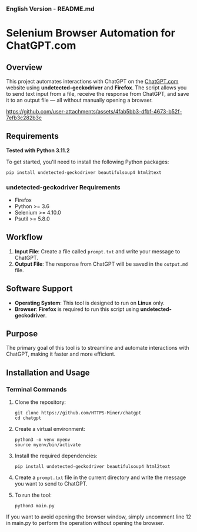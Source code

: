 ### English Version - README.md

# Selenium Browser Automation for ChatGPT.com

## Overview

This project automates interactions with ChatGPT on the [ChatGPT.com](https://chat.openai.com/) website using **undetected-geckodriver** and **Firefox**. The script allows you to send text input from a file, receive the response from ChatGPT, and save it to an output file — all without manually opening a browser.

https://github.com/user-attachments/assets/4fab5bb3-dfbf-4673-b52f-7efb3c282b3c

## Requirements

**Tested with Python 3.11.2**

To get started, you'll need to install the following Python packages:

```shell
pip install undetected-geckodriver beautifulsoup4 html2text
```

### **undetected-geckodriver Requirements**
- Firefox
- Python >= 3.6
- Selenium >= 4.10.0
- Psutil >= 5.8.0

## Workflow

1. **Input File**: Create a file called `prompt.txt` and write your message to ChatGPT.
2. **Output File**: The response from ChatGPT will be saved in the `output.md` file.

## Software Support

- **Operating System**: This tool is designed to run on **Linux** only.
- **Browser**: **Firefox** is required to run this script using **undetected-geckodriver**.

## Purpose

The primary goal of this tool is to streamline and automate interactions with ChatGPT, making it faster and more efficient.

## Installation and Usage

### Terminal Commands

1. Clone the repository:
   ```shell
   git clone https://github.com/HTTPS-Miner/chatgpt
   cd chatgpt
   ```

2. Create a virtual environment:
   ```shell
   python3 -m venv myenv
   source myenv/bin/activate
   ```

3. Install the required dependencies:
   ```shell
   pip install undetected-geckodriver beautifulsoup4 html2text
   ```

4. Create a `prompt.txt` file in the current directory and write the message you want to send to ChatGPT.

5. To run the tool:
   ```shell
   python3 main.py
   ```

If you want to avoid opening the browser window, simply uncomment line 12 in main.py to perform the operation without opening the browser.